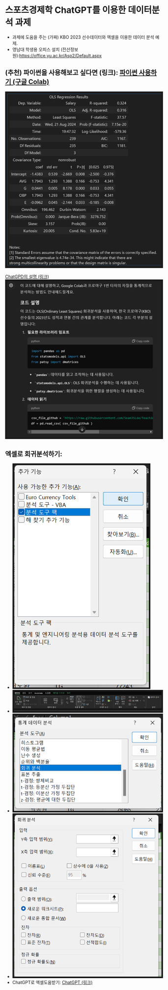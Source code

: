 # 스포츠경제학 ChatGPT를 이용한 데이터분석 과제

- 과제에 도움을 주는 (가짜) KBO 2023 선수데이터와 엑셀을 이용한 데이터 분석 예제.
- 영남대 학생용 오피스 설치 (전산정보원):https://office.yu.ac.kr/Asp2/Default.aspx

## (추천) 파이썬을 사용해보고 싶다면 (링크): [파이썬 사용하기 (구글 Colab)](https://colab.research.google.com/github/SeanJSLee/Teaching_YU_DS_SportsEconomics_KR/SportsEconomics_HW.ipynb)
<img src="screenshot\python_ols.png"  border="5"/>

[ChatGPD의 설명 (링크)](https://chatgpt.com/share/44fef86f-97af-4c35-ba84-b7714b2bb787)
<img src="screenshot\gpt_explain.png"  border="5"/>


<!-- - 엑셀로 불러오기:  -->

## 엑셀로 회귀분석하기:
- <img src="screenshot\tool_pack_excel.png"  border="5"/>
- <img src="screenshot\tool_pack_excel_2.png"  border="5"/>
- <img src="screenshot\tool_pack_excel_3.png"  border="5"/>
- <img src="screenshot\tool_pack_excel_4.png"  border="5"/>
- ChatGPT로 엑셀도움받기: [ChatGPT (링크)](https://chatgpt.com/share/b3694437-881c-4324-a1ed-f340f388661c)
<!-- 1.시즌통계에 관한 인사이트 -->
<!-- 2.좋은 선수들을 찾아내는 인사이트 -->

